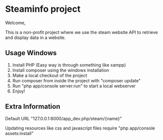 Steaminfo  project
========================

Welcome,

This is a non-profit project where we use the steam website API to retrieve and display data in a website.

Usage Windows
----------------------------------
1. Install PHP (Easy way is through something like xampp)
2. Install composer using the windows installation
3. Make a local checkout of the project
4. Run composer from inside the project with "composer update"
5. Run "php app/console server:run" to start a local webserver
6. Enjoy!

Extra Information
----------------------------------
Default URL "127.0.0.1:8000/app_dev.php/steam/{name}"

Updating resources like css and javascript files require "php app/console assets:install"